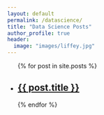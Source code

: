 ```yaml
---
layout: default
permalink: /datascience/
title: "Data Science Posts"
author_profile: true
header:
  image: "images/liffey.jpg"
---
```


<ul>
  {% for post in site.posts %}
    <li>
      <h2><a href="{{ post.url }}">{{ post.title }}</a></h2>
    </li>
  {% endfor %}
</ul>
